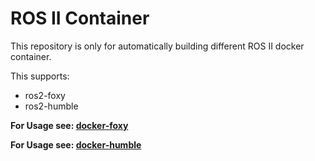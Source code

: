 # ROS II Container

This repository is only for automatically building different ROS II docker container.

This supports:


- ros2-foxy
- ros2-humble

__For Usage see: [docker-foxy](https://github.com/TripleTrable/docker-foxy)__

__For Usage see: [docker-humble](https://github.com/TripleTrable/docker-humble)__
